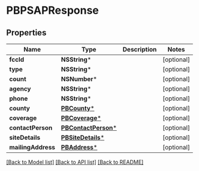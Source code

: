 # PBPSAPResponse

## Properties
Name | Type | Description | Notes
------------ | ------------- | ------------- | -------------
**fccId** | **NSString*** |  | [optional] 
**type** | **NSString*** |  | [optional] 
**count** | **NSNumber*** |  | [optional] 
**agency** | **NSString*** |  | [optional] 
**phone** | **NSString*** |  | [optional] 
**county** | [**PBCounty***](PBCounty.md) |  | [optional] 
**coverage** | [**PBCoverage***](PBCoverage.md) |  | [optional] 
**contactPerson** | [**PBContactPerson***](PBContactPerson.md) |  | [optional] 
**siteDetails** | [**PBSiteDetails***](PBSiteDetails.md) |  | [optional] 
**mailingAddress** | [**PBAddress***](PBAddress.md) |  | [optional] 

[[Back to Model list]](../README.md#documentation-for-models) [[Back to API list]](../README.md#documentation-for-api-endpoints) [[Back to README]](../README.md)


